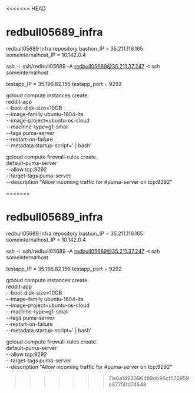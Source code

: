 <<<<<<< HEAD
# redbull05689_infra
redbull05689 Infra repository
bastion_IP = 35.211.116.165
someinternalhost_IP = 10.142.0.4

ssh -i .ssh/redbull05689 -A redbull05689@35.211.37.247 -t ssh someinternalhost

testapp_IP = 35.196.82.156
testapp_port = 9292

gcloud compute instances create \
  reddit-app \
  --boot-disk-size=10GB \
  --image-family ubuntu-1604-lts \
  --image-project=ubuntu-os-cloud \
  --machine-type=g1-small \
  --tags puma-server \
  --restart-on-failure \
  --metadata startup-script=' | bash'

gcloud compute firewall-rules create \
    default-puma-server \
    --allow tcp:9292 \
    --target-tags puma-server \
    --description "Allow incoming traffic for #puma-server on tcp:9292"

=======

# redbull05689_infra
redbull05689 Infra repository
bastion_IP = 35.211.116.165
someinternalhost_IP = 10.142.0.4

ssh -i .ssh/redbull05689 -A redbull05689@35.211.37.247 -t ssh someinternalhost

testapp_IP = 35.196.82.156
testapp_port = 9292

gcloud compute instances create \
  reddit-app \
  --boot-disk-size=10GB \
  --image-family ubuntu-1604-lts \
  --image-project=ubuntu-os-cloud \
  --machine-type=g1-small \
  --tags puma-server \
  --restart-on-failure \
  --metadata startup-script=' | bash'

gcloud compute firewall-rules create \
    default-puma-server \
    --allow tcp:9292 \
    --target-tags puma-server \
    --description "Allow incoming traffic for #puma-server on tcp:9292"


>>>>>>> 11e6a1493386489db96cf576959e377f4fd74548
